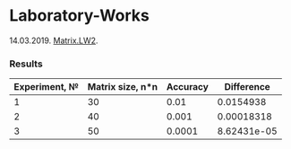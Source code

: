 # Laboratory-Works

14.03.2019. [Matrix.LW2](https://github.com/BorisPoloyko/Laboratory-Works/tree/master/Poloyko.2019.LW2).
### Results

| **Experiment, №** | **Matrix size, n*n** |**Accuracy**|**Difference**|
| -------- | -------- | --------| --------|
| 1 | 30 | 0.01 | 0.0154938|
| 2 | 40 | 0.001 |0.00018318|
| 3 | 50 | 0.0001 |8.62431e-05|

